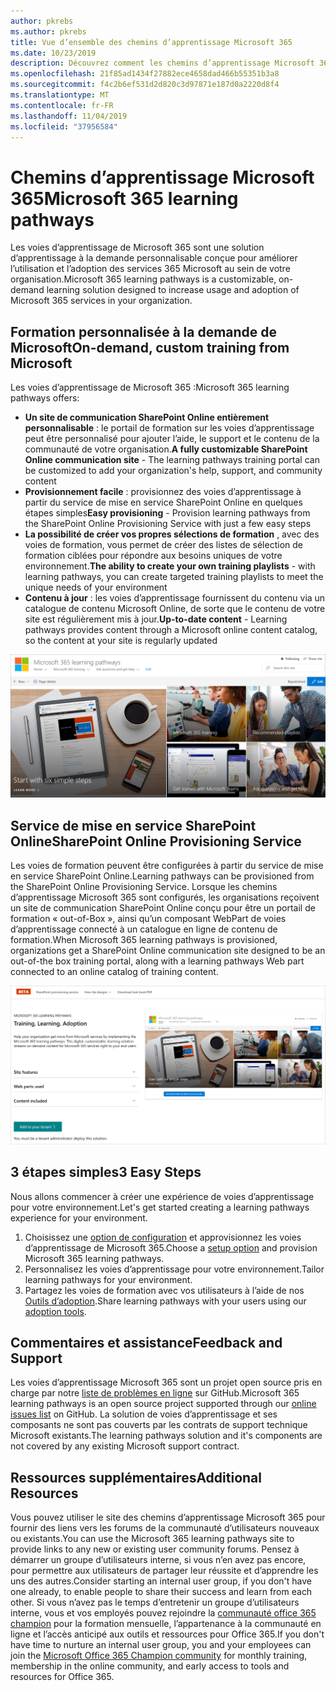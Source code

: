 ```yaml
---
author: pkrebs
ms.author: pkrebs
title: Vue d’ensemble des chemins d’apprentissage Microsoft 365
ms.date: 10/23/2019
description: Découvrez comment les chemins d’apprentissage Microsoft 365 peuvent accélérer l’utilisation et l’adoption des services 365 Microsoft dans votre organisation. Les voies de formation incluent un composant WebPart SharePoint Online personnalisé et un site de formation aux communications SharePoint Online modernes qui est facile à configurer pour votre client Microsoft 365.
ms.openlocfilehash: 21f85ad1434f27882ece4658dad466b55351b3a8
ms.sourcegitcommit: f4c2b6ef531d2d820c3d97871e187d0a2220d8f4
ms.translationtype: MT
ms.contentlocale: fr-FR
ms.lasthandoff: 11/04/2019
ms.locfileid: "37956584"
---
```

# <a name="microsoft-365-learning-pathways"></a><span data-ttu-id="90b84-104">Chemins d’apprentissage Microsoft 365</span><span class="sxs-lookup"><span data-stu-id="90b84-104">Microsoft 365 learning pathways</span></span> 
<span data-ttu-id="90b84-105">Les voies d’apprentissage de Microsoft 365 sont une solution d’apprentissage à la demande personnalisable conçue pour améliorer l’utilisation et l’adoption des services 365 Microsoft au sein de votre organisation.</span><span class="sxs-lookup"><span data-stu-id="90b84-105">Microsoft 365 learning pathways is a customizable, on-demand learning solution designed to increase usage and adoption of Microsoft 365 services in your organization.</span></span>   

## <a name="on-demand-custom-training-from-microsoft"></a><span data-ttu-id="90b84-106">Formation personnalisée à la demande de Microsoft</span><span class="sxs-lookup"><span data-stu-id="90b84-106">On-demand, custom training from Microsoft</span></span>

<span data-ttu-id="90b84-107">Les voies d’apprentissage de Microsoft 365 :</span><span class="sxs-lookup"><span data-stu-id="90b84-107">Microsoft 365 learning pathways offers:</span></span>

- <span data-ttu-id="90b84-108">**Un site de communication SharePoint Online entièrement personnalisable** : le portail de formation sur les voies d’apprentissage peut être personnalisé pour ajouter l’aide, le support et le contenu de la communauté de votre organisation.</span><span class="sxs-lookup"><span data-stu-id="90b84-108">**A fully customizable SharePoint Online communication site** - The learning pathways training portal can be customized to add your organization's help, support, and community content</span></span>
- <span data-ttu-id="90b84-109">**Provisionnement facile** : provisionnez des voies d’apprentissage à partir du service de mise en service SharePoint Online en quelques étapes simples</span><span class="sxs-lookup"><span data-stu-id="90b84-109">**Easy provisioning** - Provision learning pathways from the SharePoint Online Provisioning Service with just a few easy steps</span></span>
- <span data-ttu-id="90b84-110">**La possibilité de créer vos propres sélections de formation** , avec des voies de formation, vous permet de créer des listes de sélection de formation ciblées pour répondre aux besoins uniques de votre environnement.</span><span class="sxs-lookup"><span data-stu-id="90b84-110">**The ability to create your own training playlists** - with learning pathways, you can create targeted training playlists to meet the unique needs of your environment</span></span>
- <span data-ttu-id="90b84-111">**Contenu à jour** : les voies d’apprentissage fournissent du contenu via un catalogue de contenu Microsoft Online, de sorte que le contenu de votre site est régulièrement mis à jour.</span><span class="sxs-lookup"><span data-stu-id="90b84-111">**Up-to-date content** - Learning pathways provides content through a Microsoft online content catalog, so the content at your site is regularly updated</span></span>

![CG-Introducing. png](media/cg-introducing.png)

## <a name="sharepoint-online-provisioning-service"></a><span data-ttu-id="90b84-113">Service de mise en service SharePoint Online</span><span class="sxs-lookup"><span data-stu-id="90b84-113">SharePoint Online Provisioning Service</span></span> 
<span data-ttu-id="90b84-114">Les voies de formation peuvent être configurées à partir du service de mise en service SharePoint Online.</span><span class="sxs-lookup"><span data-stu-id="90b84-114">Learning pathways can be provisioned from the SharePoint Online Provisioning Service.</span></span> <span data-ttu-id="90b84-115">Lorsque les chemins d’apprentissage Microsoft 365 sont configurés, les organisations reçoivent un site de communication SharePoint Online conçu pour être un portail de formation « out-of-Box », ainsi qu’un composant WebPart de voies d’apprentissage connecté à un catalogue en ligne de contenu de formation.</span><span class="sxs-lookup"><span data-stu-id="90b84-115">When Microsoft 365 learning pathways is provisioned, organizations get a SharePoint Online communication site designed to be an out-of-the box training portal, along with a learning pathways Web part connected to an online catalog of training content.</span></span> 

![CG-provision. png](media/cg-provision.png)

## <a name="3-easy-steps"></a><span data-ttu-id="90b84-117">3 étapes simples</span><span class="sxs-lookup"><span data-stu-id="90b84-117">3 Easy Steps</span></span>
<span data-ttu-id="90b84-118">Nous allons commencer à créer une expérience de voies d’apprentissage pour votre environnement.</span><span class="sxs-lookup"><span data-stu-id="90b84-118">Let's get started creating a learning pathways experience for your environment.</span></span>
1. <span data-ttu-id="90b84-119">Choisissez une [option de configuration](custom_setupoptions.md) et approvisionnez les voies d’apprentissage de Microsoft 365.</span><span class="sxs-lookup"><span data-stu-id="90b84-119">Choose a [setup option](custom_setupoptions.md) and provision Microsoft 365 learning pathways.</span></span>  
2. <span data-ttu-id="90b84-120">Personnalisez les voies d’apprentissage pour votre environnement.</span><span class="sxs-lookup"><span data-stu-id="90b84-120">Tailor learning pathways for your environment.</span></span>
3. <span data-ttu-id="90b84-121">Partagez les voies de formation avec vos utilisateurs à l’aide de nos [Outils d’adoption](driveadoption.md).</span><span class="sxs-lookup"><span data-stu-id="90b84-121">Share learning pathways with your users using our [adoption tools](driveadoption.md).</span></span>

## <a name="feedback-and-support"></a><span data-ttu-id="90b84-122">Commentaires et assistance</span><span class="sxs-lookup"><span data-stu-id="90b84-122">Feedback and Support</span></span>

<span data-ttu-id="90b84-123">Les voies d’apprentissage Microsoft 365 sont un projet open source pris en charge par notre [liste de problèmes en ligne](https://aka.ms/CustomLearningHelp) sur GitHub.</span><span class="sxs-lookup"><span data-stu-id="90b84-123">Microsoft 365 learning pathways is an open source project supported through our [online issues list](https://aka.ms/CustomLearningHelp) on GitHub.</span></span> <span data-ttu-id="90b84-124">La solution de voies d’apprentissage et ses composants ne sont pas couverts par les contrats de support technique Microsoft existants.</span><span class="sxs-lookup"><span data-stu-id="90b84-124">The learning pathways solution and it's components are not covered by any existing Microsoft support contract.</span></span>  

## <a name="additional-resources"></a><span data-ttu-id="90b84-125">Ressources supplémentaires</span><span class="sxs-lookup"><span data-stu-id="90b84-125">Additional Resources</span></span>
<span data-ttu-id="90b84-126">Vous pouvez utiliser le site des chemins d’apprentissage Microsoft 365 pour fournir des liens vers les forums de la communauté d’utilisateurs nouveaux ou existants.</span><span class="sxs-lookup"><span data-stu-id="90b84-126">You can use the Microsoft 365 learning pathways site to provide links to any new or existing user community forums.</span></span> <span data-ttu-id="90b84-127">Pensez à démarrer un groupe d’utilisateurs interne, si vous n’en avez pas encore, pour permettre aux utilisateurs de partager leur réussite et d’apprendre les uns des autres.</span><span class="sxs-lookup"><span data-stu-id="90b84-127">Consider starting an internal user group, if you don't have one already, to enable people to share their success and learn from each other.</span></span>  <span data-ttu-id="90b84-128">Si vous n’avez pas le temps d’entretenir un groupe d’utilisateurs interne, vous et vos employés pouvez rejoindre la [communauté office 365 champion](https://aka.ms/O365Champions) pour la formation mensuelle, l’appartenance à la communauté en ligne et l’accès anticipé aux outils et ressources pour Office 365.</span><span class="sxs-lookup"><span data-stu-id="90b84-128">If you don't have time to nurture an internal user group, you and your employees can join the [Microsoft Office 365 Champion community](https://aka.ms/O365Champions) for monthly training, membership in the online community, and early access to tools and resources for Office 365.</span></span>